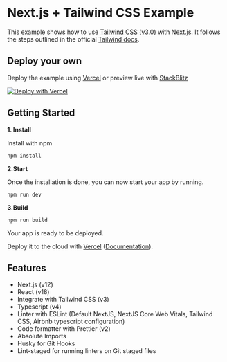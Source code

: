 # Next.js + Tailwind CSS Example

This example shows how to use [Tailwind CSS](https://tailwindcss.com/) [(v3.0)](https://tailwindcss.com/blog/tailwindcss-v3) with Next.js. It follows the steps outlined in the official [Tailwind docs](https://tailwindcss.com/docs/guides/nextjs).

## Deploy your own

Deploy the example using [Vercel](https://vercel.com?utm_source=github&utm_medium=readme&utm_campaign=next-example) or preview live with [StackBlitz](https://stackblitz.com/github/vercel/next.js/tree/canary/examples/with-tailwindcss)

[![Deploy with Vercel](https://vercel.com/button)](https://vercel.com/new/git/external?repository-url=https://github.com/vercel/next.js/tree/canary/examples/with-tailwindcss&project-name=with-tailwindcss&repository-name=with-tailwindcss)

## Getting Started

**1. Install**

Install with npm

```
npm install
```

**2.Start**

Once the installation is done, you can now start your app by running.

```
npm run dev
```

**3.Build**

```
npm run build
```

Your app is ready to be deployed.

Deploy it to the cloud with [Vercel](https://vercel.com/new?utm_source=github&utm_medium=readme&utm_campaign=next-example) ([Documentation](https://nextjs.org/docs/deployment)).

## Features

- Next.js (v12)
- React (v18)
- Integrate with Tailwind CSS (v3)
- Typescript (v4)
- Linter with ESLint (Default NextJS, NextJS Core Web Vitals, Tailwind CSS, Airbnb typescript configuration)
- Code formatter with Prettier (v2)
- Absolute Imports
- Husky for Git Hooks
- Lint-staged for running linters on Git staged files
